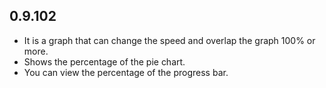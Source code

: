 ## 0.9.102

* It is a graph that can change the speed and overlap the graph 100% or more.
* Shows the percentage of the pie chart.
* You can view the percentage of the progress bar.
